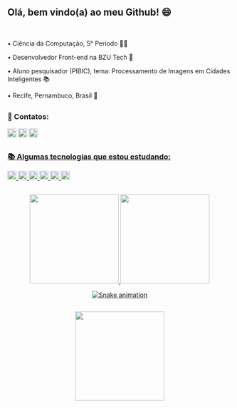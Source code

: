 <h2>Olá, bem vindo(a) ao meu Github! 😄</h2>
<div>
<br>
<p>
• Ciência da Computação, 5° Periodo 👨‍💻  
</p>
<p>
• Desenvolvedor Front-end na BZU Tech 💜
</p>
<p>
• Aluno pesquisador (PIBIC), tema: Processamento de Imagens em Cidades Inteligentes 📚
</p>
<p> 
• Recife, Pernambuco, Brasil 🌴
</p> 
</div>

##

<div style="display: inline_block">  
<p>
<strong><h3>📱 Contatos:</h3></strong>  
</p>  
<a href = "https://www.linkedin.com/in/davi-mateus-30aa271a3/"> <img height="20" src = "https://img.shields.io/badge/LinkedIn-0077B5?style=for-the-badge&logo=linkedin&logoColor=white"></a> 
<a href = "https://www.instagram.com/davimateus1/"> <img height="20" src = "https://img.shields.io/badge/Instagram-E4405F?style=for-the-badge&logo=instagram&logoColor=white"></a> 
<a href = "mailto: davimateusga@gmail.com"> <img height="20" src = "https://img.shields.io/badge/Gmail-D14836?style=for-the-badge&logo=gmail&logoColor=white">
</div>

<div style="display: inline_block">  
<p>
  
  ##
<strong><h3>📚 Algumas tecnologias que estou estudando:</h3></strong> 
</p>  
<img height="20em" src="https://img.shields.io/badge/HTML5-E34F26?style=for-the-badge&logo=html5&logoColor=white"/>
<img height="20em" src="https://img.shields.io/badge/CSS3-1572B6?style=for-the-badge&logo=css3&logoColor=white"/>
<img height="20em" src="https://img.shields.io/badge/JavaScript-F7DF1E?style=for-the-badge&logo=javascript&logoColor=black"/>
<img height="20em" src="https://img.shields.io/badge/React-20232A?style=for-the-badge&logo=react&logoColor=61DAFB"/>
<img height="20em" src="https://img.shields.io/badge/Bootstrap-563D7C?style=for-the-badge&logo=bootstrap&logoColor=white"/>
<img height="20em" src="https://img.shields.io/badge/Java-ED8B00?style=for-the-badge&logo=java&logoColor=white"/>
</div>  

##
<a href="https://github.com/davimateus1">
<div style="display: inline_block" align="center">  
<img height="200em" src="https://github-readme-stats.vercel.app/api?username=davimateus1&theme=blue-green"/>
<img height="200em" src="https://github-readme-stats.vercel.app/api/top-langs/?username=davimateus1&theme=blue-green"/>

![Snake animation](https://github.com/davimateus1/davimateus1/blob/output/github-contribution-grid-snake.svg)
  
</div>
  
##  
  
<div align="center">
  <img height="200em" src="https://github-profile-summary-cards.vercel.app/api/cards/profile-details?username=davimateus1&theme=solarized_dark"/>
</div>
